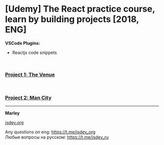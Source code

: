 # [Udemy] The React practice course, learn by building projects [2018, ENG]

**VSCode Plugins:**

- Reactjs code snippets

<br/>

### [Project 1: The Venue](./project1/Readme.md)

<br/>

### [Project 2: Man City](./project2/Readme.md)

---

**Marley**

<a href="https://jsdev.org">jsdev.org</a>

Any questions on eng: https://t.me/jsdev_org  
Любые вопросы на русском: https://t.me/jsdev_ru
